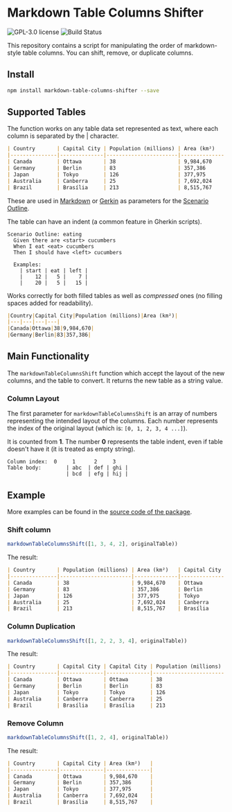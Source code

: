 # Markdown Table Columns Shifter

![GPL-3.0 license](https://img.shields.io/github/license/dplocki/markdown-table-columns-shifter)
![Build Status](https://img.shields.io/endpoint.svg?url=https%3A%2F%2Factions-badge.atrox.dev%2Fdplocki%2Fmarkdown-table-columns-shifter%2Fbadge%3Fref%3Dmain&style=flat)

This repository contains a script for manipulating the order of markdown-style table columns. You can shift, remove, or duplicate columns.

## Install

```sh
npm install markdown-table-columns-shifter --save
```

## Supported Tables

The function works on any table data set represented as text, where each column is separated by the | character.

```md
| Country       | Capital City | Population (millions) | Area (km²)   |
|---------------|--------------|-----------------------|--------------|
| Canada        | Ottawa       | 38                    | 9,984,670    |
| Germany       | Berlin       | 83                    | 357,386      |
| Japan         | Tokyo        | 126                   | 377,975      |
| Australia     | Canberra     | 25                    | 7,692,024    |
| Brazil        | Brasília     | 213                   | 8,515,767    |
```

These are used in [Markdown](https://www.markdownguide.org/) or [Gerkin](https://cucumber.io/docs/gherkin/) as parameters for the [Scenario Outline](https://cucumber.io/docs/gherkin/reference/#scenario-outline).

The table can have an indent (a common feature in Gherkin scripts).

```feature
Scenario Outline: eating
  Given there are <start> cucumbers
  When I eat <eat> cucumbers
  Then I should have <left> cucumbers

  Examples:
    | start | eat | left |
    |    12 |   5 |    7 |
    |    20 |   5 |   15 |
```

Works correctly for both filled tables as well as *compressed* ones (no filling spaces added for readability).

```md
|Country|Capital City|Population (millions)|Area (km²)|
|---|---|---|---|
|Canada|Ottawa|38|9,984,670|
|Germany|Berlin|83|357,386|
```

## Main Functionality

The `markdownTableColumnsShift` function which accept the layout of the new columns, and the table to convert. It returns the new table as a string value.

### Column Layout

The first parameter for `markdownTableColumnsShift` is an array of numbers representing the intended layout of the columns. Each number represents the index of the original layout (which is: `[0, 1, 2, 3, 4 ...]`).

It is counted from **1**. The number **0** represents the table indent, even if table doesn't have it (it is treated as empty string).

```
Column index:  0     1      2     3
Table body:        | abc  | def | ghi |
                   | bcd  | efg | hij |
```

## Example

More examples can be found in the [source code of the package](https://github.com/dplocki/markdown-table-columns-shifter/tree/main/examples).

### Shift column

```js
markdownTableColumnsShift([1, 3, 4, 2], originalTable))
```

The result:

```md
| Country       | Population (millions) | Area (km²)   | Capital City |
|---------------|-----------------------|--------------|--------------|
| Canada        | 38                    | 9,984,670    | Ottawa       |
| Germany       | 83                    | 357,386      | Berlin       |
| Japan         | 126                   | 377,975      | Tokyo        |
| Australia     | 25                    | 7,692,024    | Canberra     |
| Brazil        | 213                   | 8,515,767    | Brasília     |
```

### Column Duplication

```js
markdownTableColumnsShift([1, 2, 2, 3, 4], originalTable))
```

The result:

```md
| Country       | Capital City | Capital City | Population (millions) | Area (km²)   |
|---------------|--------------|--------------|-----------------------|--------------|
| Canada        | Ottawa       | Ottawa       | 38                    | 9,984,670    |
| Germany       | Berlin       | Berlin       | 83                    | 357,386      |
| Japan         | Tokyo        | Tokyo        | 126                   | 377,975      |
| Australia     | Canberra     | Canberra     | 25                    | 7,692,024    |
| Brazil        | Brasília     | Brasília     | 213                   | 8,515,767    |
```

### Remove Column

```js
markdownTableColumnsShift([1, 2, 4], originalTable))
```

The result:

```md
| Country       | Capital City | Area (km²)   |
|---------------|--------------|--------------|
| Canada        | Ottawa       | 9,984,670    |
| Germany       | Berlin       | 357,386      |
| Japan         | Tokyo        | 377,975      |
| Australia     | Canberra     | 7,692,024    |
| Brazil        | Brasília     | 8,515,767    |
```
